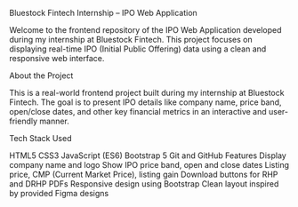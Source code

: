 Bluestock Fintech Internship – IPO Web Application

Welcome to the frontend repository of the IPO Web Application developed during my internship at Bluestock Fintech. This project focuses on displaying real-time IPO (Initial Public Offering) data using a clean and responsive web interface.

About the Project

This is a real-world frontend project built during my internship at Bluestock Fintech. The goal is to present IPO details like company name, price band, open/close dates, and other key financial metrics in an interactive and user-friendly manner.

Tech Stack Used

HTML5
CSS3
JavaScript (ES6)
Bootstrap 5
Git and GitHub
Features
Display company name and logo
Show IPO price band, open and close dates
Listing price, CMP (Current Market Price), listing gain
Download buttons for RHP and DRHP PDFs
Responsive design using Bootstrap
Clean layout inspired by provided Figma designs
